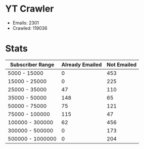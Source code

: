 # YT Crawler
- Emails: 2301
- Crawled: 119036

# Stats
| Subscriber Range  | Already Emailed | Not Emailed |
|-------|-------|-------|
| 5000 - 15000 | 0 | 453 |
| 15000 - 25000 | 0 | 225 |
| 25000 - 35000 | 47 | 110 |
| 35000 - 50000 | 148 | 65 |
| 50000 - 75000 | 75 | 121 |
| 75000 - 100000 | 115 | 47 |
| 100000 - 300000 | 62 | 456 |
| 300000 - 500000 | 0 | 173 |
| 500000 - 1000000 | 0 | 204 |
